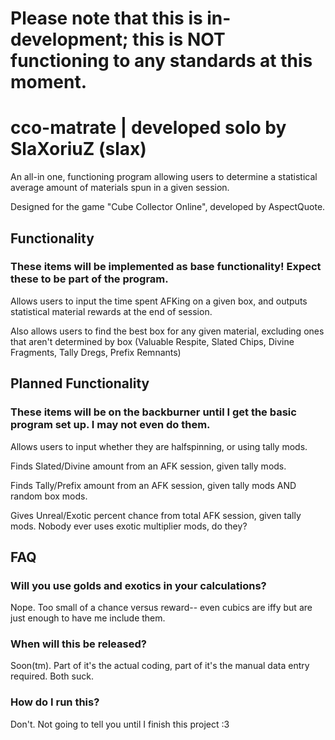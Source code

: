# Please note that this is in-development; this is NOT functioning to any standards at this moment.

# cco-matrate | developed solo by SlaXoriuZ (slax)

An all-in one, functioning program allowing users to determine a statistical average amount of materials spun in a given session.

Designed for the game "Cube Collector Online", developed by AspectQuote.

## Functionality

### These items will be implemented as base functionality! Expect these to be part of the program.

Allows users to input the time spent AFKing on a given box, and outputs statistical material rewards at the end of session.

Also allows users to find the best box for any given material, excluding ones that aren't determined by box (Valuable Respite, Slated Chips, Divine Fragments, Tally Dregs, Prefix Remnants)

## Planned Functionality

### These items will be on the backburner until I get the basic program set up. I may not even do them.

Allows users to input whether they are halfspinning, or using tally mods.

Finds Slated/Divine amount from an AFK session, given tally mods.

Finds Tally/Prefix amount from an AFK session, given tally mods AND random box mods.

Gives Unreal/Exotic percent chance from total AFK session, given tally mods. Nobody ever uses exotic multiplier mods, do they?

## FAQ

### Will you use golds and exotics in your calculations?

Nope. Too small of a chance versus reward-- even cubics are iffy but are just enough to have me include them.

### When will this be released?

Soon(tm). Part of it's the actual coding, part of it's the manual data entry required. Both suck.

### How do I run this?

Don't. Not going to tell you until I finish this project :3

